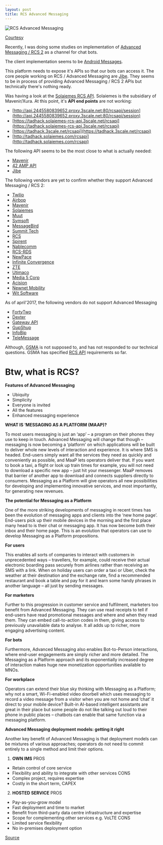 ```yaml
---
layout: post
title: RCS Advanced Messaging
---
```


![RCS Advanced Messaging](http://www.droid-life.com/wp-content/uploads/2014/11/google-messenger.jpg)

[Courtesy](http://www.droid-life.com/2015/03/13/google-messenger-updated-with-gif-support-and-a-widget/)

Recently, I was doing some studies on implementation of [Advanced Messaging / RCS 2](http://www.gsma.com/network2020/rcs-2/) as a channel for chat bots.

The client implementation seems to be [Android Messages](https://play.google.com/store/apps/details?id=com.google.android.apps.messaging).

This platform needs to expose it's APIs so that our bots can access it. The core people working on RCS / Advanced Messaging are [Jibe](https://jibe.google.com/jibe-platform/). They seems to be in process of providing Advanced Messaging / RCS 2 APIs but technically there's nothing ready. 

Was having a look at the [Solaiemes RCS API](https://solaiemes-rcs-api.3scale.net/api). Solaiemes is the subsidiary of Mavenir/Xura. At this point, it's **API end points** are not working:

 - [http://api.2445580839652.proxy.3scale.net:80/rcsapi/session](http://api.2445580839652.proxy.3scale.net:80/rcsapi/session)
 - [https://tadhack.solaiemes-rcs-api.3scale.net/rcsapi](https://tadhack.solaiemes-rcs-api.3scale.net/rcsapi)
 - [https://tadhack.3scale.net/rcsapi](https://tadhack.3scale.net/rcsapi)
 - [http://tadhack.solaiemes.com/rcsapi](http://tadhack.solaiemes.com/rcsapi)

The following API seems to be the most close to what is actually needed:

 - [Mavenir](http://www.mavenir.com/our-solutions/rich-communication-rcs)
 - [42 AMP API](https://www.fortytwo.com/solutions/amp/)
 - [Jibe](https://jibe.google.com/jibe-platform/)
 
The following vendors are yet to confirm whether they support Advanced Messaging / RCS 2:

 - [Twilio](https://www.twilio.com/console/support/tickets/927458)
 - [Airbop](http://support.airbop.com/discussions/questions/662-how-rcsadvanced-messaging-can-be-used-with-botframework)
 - [Mavenir](mailto:contactus@mavenir.com)
 - [Solaiemes](mailto:info@solaiemes.com)
 - [Muut](mailto:info@muut.com)
 - [Symsoft](mailto:sales@symsoft.com)
 - [MessageBird](mailto:support@messagebird.com)
 - [Summit Tech](mailto:info@summit-tech.com)
 - [RCS](https://www.richcommunicationsuite.com/contact.php)
 - [Spirent](mailto:support@spirent.com)
 - [Nablecomm](mailto:contact@nablecomm.com)
 - [RCS-RDS](mailto:sales@rcs-rds.ro)
 - [NewPace](http://www.newpace.ca/contact)
 - [Infinite Convergence](mailto:carrier-support@infinite.com)
 - [ZTE](mailto:8008309870@zte.com.cn)
 - [Utimaco](mailto:li-contact@utimaco.com)
 - [Media 5 Corp](mailto:dev_support@media5corp.com)
 - [Acision](mailto:contact@acision.com)
 - [Newnet Mobility](https://newnetmobility.com/contact/)
 - [Wit Software](https://www.wit-software.com/contacts/)
 
As of april'2017, the following vendors do not support Advanced Messaging

 - [FortyTwo](mailto:sales@fortytwo.com)
 - [Dexter](mailto:info@rundexter.com)
 - [Gateway API](mailto:support@gatewayapi.com)
 - [GupShup](http://gupshup.io)
 - [InfoBip](https://www.infobip.com/)
 - [TeleMessage](https://www.telemessage.com/contact-us/)
  
Although, [GSMA](mailto:info@gsma.com) is not supposed to, and has not responded to our technical questions. GSMA has specified [RCS API](http://www.gsma.com/network2020/wp-content/uploads/2013/08/RCC_13_v2.0.pdf) requirements so far.

# Btw, what is RCS?

**Features of Advanced Messaging**

 - Ubiquity
 - Simplicity
 - Everyone is invited
 - All the features
 - Enhanced messaging experience

**WHAT IS ‘MESSAGING AS A PLATFORM (MAAP)?**

To most users messaging is just an ‘app’ – a program on their phones they use to keep in touch. Advanced Messaging will change that though – messaging is now becoming a ‘platform’ on which applications will be built to deliver whole new levels of interaction and experience. It is where SMS is headed. End-users simply want all the services they need as quickly and conveniently as possible, and MaaP lets operators deliver that. If you want to book a taxi, a flight or look up train times for example, you will not need to download a specific new app – just hit your messenger. MaaP removes that barrier of another app to download and connects suppliers directly to consumers. Messaging as a Platform will give operators all new possibilities for developing and implementing innovative services, and most importantly, for generating new revenues.

**The potential for Messaging as a Platform**

One of the more striking developments of messaging in recent times has been the evolution of messaging apps and clients into the ‘new home page’. End-users pick up their mobile devices in the morning and the first place many head to is their chat or messaging app. It has now become both their inbox and their home page. This is an evolution that operators can use to develop Messaging as a Platform propositions.

**For users**

This enables all sorts of companies to interact with customers in unprecedented ways – travellers, for example, could receive their actual electronic boarding pass securely from airlines rather than receiving an SMS with a link. When on holiday users can order a taxi or Uber, check the weather at their destination and the exchange rate, find a recommended restaurant and book a table and pay for it and learn some handy phrases in another language – all just by sending messages.

**For marketers**

Further to this progression in customer service and fulfilment, marketers too benefit from Advanced Messaging. They can use read receipts to tell if end-users have read promotional messages and where and when they read them. They can embed call-to-action codes in them, giving access to previously unavailable data to analyse. It all adds up to richer, more engaging advertising content. 

**For bots**

Furthermore, Advanced Messaging also enables Bot-to-Person interactions, where end-user engagements are simply richer and more detailed. The Messaging as a Platform approach and its exponentially increased degree of interaction makes huge new monetization opportunities available to MNOs.

**For  workplace**

Operators can extend their blue sky thinking with Messaging as a Platform; why not a smart, Wi-Fi-enabled video doorbell which uses messaging to record a video message from a visitor when you are not home and ‘chat’ it direct to your mobile device? Built-in AI-based intelligent assistants are great in their place but some people do not like talking out loud to their phone in public places – chatbots can enable that same function via a messaging platform.

**Advanced Messaging deployment models: getting it right**

Another key benefit of Advanced Messaging is that deployment models can be mixtures of various approaches; operators do not need to commit entirely to a single method and limit their options.
 
 1. **OWN IMS**
 PROS
- Retain control of core service
- Flexibility and ability to integrate with other services
 CONS
- Complex project, requires expertise
- Costly in the short term, CAPEX

 2. **HOSTED SERVICE**
 PROS
- Pay-as-you-grow model
- Fast deployment and time to market
- Benefit from third-party data centre infrastructure and expertise
- Scope for complementing other services e.g. VoLTE
 CONS
- Limited service flexibility
- No in-premises deployment option

[Source](http://www.gsma.com/network2020/wp-content/uploads/2016/11/Network-2020-006-Advanced-Communications-eBook-edition-1-2.pdf)
